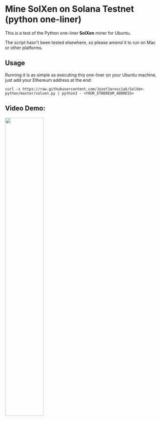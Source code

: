 # Mine SolXen on Solana Testnet (python one-liner)

This is a test of the Python one-liner **SolXen** miner for Ubuntu. 

The script hasn't been tested elsewhere, so please amend it to run on Mac or other platforms.


## Usage
Running it is as simple as executing this one-liner on your Ubuntu machine, just add your Ethereum address at the end:


```curl -s https://raw.githubusercontent.com/JozefJarosciak/SolXen-python/master/solxen.py | python3 - <YOUR_ETHEREUM_ADDRESS>```


## Video Demo:

[<img src="https://i9.ytimg.com/vi_webp/IourGFCEjKU/mq3.webp?sqp=CODGwbEG-oaymwEmCMACELQB8quKqQMa8AEB-AH-CYAC0AWKAgwIABABGDggSyh_MA8=&rs=AOn4CLC7ldzT1SqwWbWMOhRF4JXC3vv97Q" width="50%">](https://youtu.be/IourGFCEjKU)
